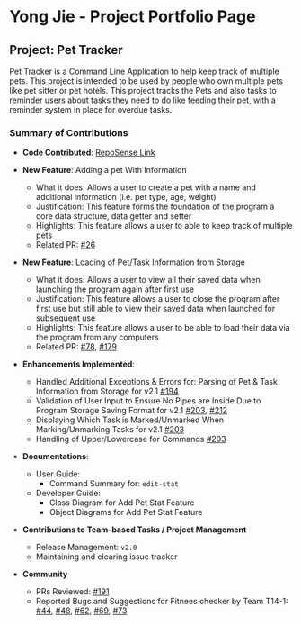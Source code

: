 # Yong Jie - Project Portfolio Page

## Project: Pet Tracker

Pet Tracker is a Command Line Application to help keep track of multiple pets.
This project is intended to be used by people who own multiple pets like pet sitter or pet hotels.
This project tracks the Pets and also tasks to reminder users about tasks they need to do like feeding their pet,
with a reminder system in place for overdue tasks.

### Summary of Contributions

* **Code Contributed**: [RepoSense Link](https://nus-cs2113-ay2223s2.github.io/tp-dashboard/?search=pyongjie&sort=groupTitle&sortWithin=title&timeframe=commit&mergegroup=&groupSelect=groupByRepos&breakdown=true&checkedFileTypes=docs~functional-code~test-code~other&since=2023-02-17&tabOpen=true&tabType=authorship&zFR=false&tabAuthor=pyongjie&tabRepo=AY2223S2-CS2113-T11-3%2Ftp%5Bmaster%5D&authorshipIsMergeGroup=false&authorshipFileTypes=docs~functional-code~test-code&authorshipIsBinaryFileTypeChecked=false&authorshipIsIgnoredFilesChecked=false)


* **New Feature**: Adding a pet With Information
    * What it does: Allows a user to create a pet with a name and additional information (i.e. pet type, age, weight)
    * Justification: This feature forms the foundation of the program a core data structure, data getter and setter
    * Highlights: This feature allows a user to able to keep track of multiple pets
    * Related PR: [\#26](https://github.com/AY2223S2-CS2113-T11-3/tp/pull/26)


* **New Feature**: Loading of Pet/Task Information from Storage
    * What it does: Allows a user to view all their saved data when launching the program again after first use
    * Justification: This feature allows a user to close the program after first use but still able to view their saved data when launched for subsequent use
    * Highlights: This feature allows a user to be able to load their data via the program from any computers
    * Related PR: [\#78](https://github.com/AY2223S2-CS2113-T11-3/tp/pull/78), [\#179](https://github.com/AY2223S2-CS2113-T11-3/tp/pull/179)


* **Enhancements Implemented**:
    * Handled Additional Exceptions & Errors for: Parsing of Pet & Task Information from Storage for v2.1
      [\#194](https://github.com/AY2223S2-CS2113-T11-3/tp/pull/194)
    * Validation of User Input to Ensure No Pipes are Inside Due to Program Storage Saving Format for v2.1
      [\#203](https://github.com/AY2223S2-CS2113-T11-3/tp/pull/203), [\#212](https://github.com/AY2223S2-CS2113-T11-3/tp/pull/212)
    * Displaying Which Task is Marked/Unmarked When Marking/Unmarking Tasks for v2.1  [\#203](https://github.com/AY2223S2-CS2113-T11-3/tp/pull/203)
    * Handling of Upper/Lowercase for Commands [\#203](https://github.com/AY2223S2-CS2113-T11-3/tp/pull/203)


* **Documentations**:
   * User Guide:
     * Command Summary for: `edit-stat`
   * Developer Guide:
     * Class Diagram for Add Pet Stat Feature
     * Object Diagrams for Add Pet Stat Feature


* **Contributions to Team-based Tasks / Project Management**
  * Release Management: `v2.0`
  * Maintaining and clearing issue tracker


* **Community**
  * PRs Reviewed: [\#191](https://github.com/AY2223S2-CS2113-T11-3/tp/pull/191)
  * Reported Bugs and Suggestions for Fitnees checker by Team T14-1:
      [\#44](https://github.com/AY2223S2-CS2113-T14-1/tp/issues/44),
      [\#48](https://github.com/AY2223S2-CS2113-T14-1/tp/issues/48),
      [\#62](https://github.com/AY2223S2-CS2113-T14-1/tp/issues/62),
      [\#69](https://github.com/AY2223S2-CS2113-T14-1/tp/issues/69),
      [\#73](https://github.com/AY2223S2-CS2113-T14-1/tp/issues/73)
